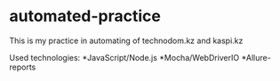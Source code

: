 # automated-practice
This is my practice in automating of technodom.kz and kaspi.kz
  
  Used technologies:
    *JavaScript/Node.js
      *Mocha/WebDriverIO
        *Allure-reports
